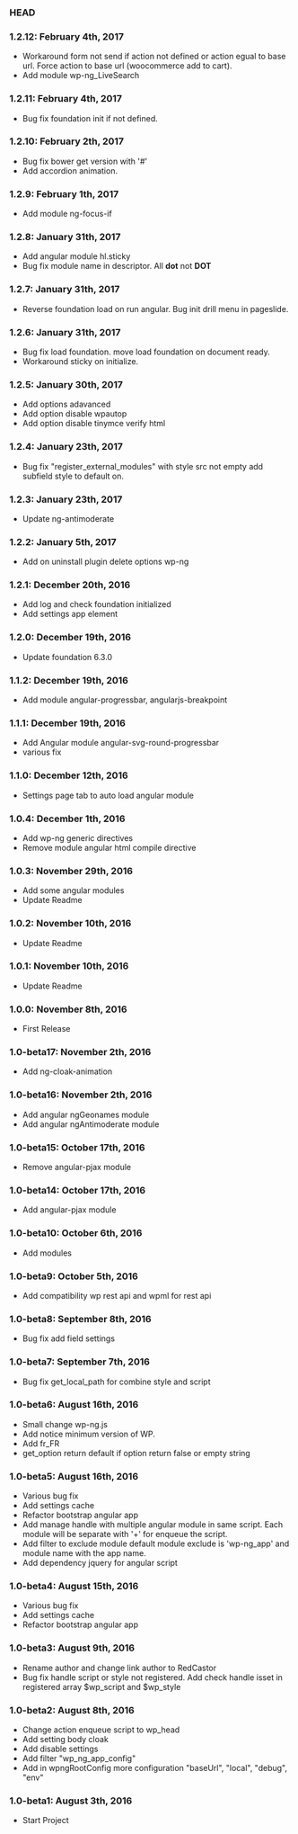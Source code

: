### HEAD


### 1.2.12: February 4th, 2017
* Workaround form not send if action not defined or action egual to base url. Force action to base url (woocommerce add to cart).
* Add module wp-ng_LiveSearch

### 1.2.11: February 4th, 2017
* Bug fix foundation init if not defined.

### 1.2.10: February 2th, 2017
* Bug fix bower get version with '#'
* Add accordion animation.

### 1.2.9: February 1th, 2017
* Add module ng-focus-if

### 1.2.8: January 31th, 2017
* Add angular module hl.sticky
* Bug fix module name in descriptor. All __dot__ not __DOT__

### 1.2.7: January 31th, 2017
* Reverse foundation load on run angular. Bug init drill menu in pageslide.

### 1.2.6: January 31th, 2017
* Bug fix load foundation. move load foundation on document ready.
* Workaround sticky on initialize.

### 1.2.5: January 30th, 2017
* Add options adavanced 
* Add option disable wpautop
* Add option disable tinymce verify html

### 1.2.4: January 23th, 2017
* Bug fix "register_external_modules" with style src not empty add subfield style to default on.

### 1.2.3: January 23th, 2017
* Update ng-antimoderate

### 1.2.2: January 5th, 2017
* Add on uninstall plugin delete options wp-ng

### 1.2.1: December 20th, 2016
* Add log and check foundation initialized
* Add settings app element

### 1.2.0: December 19th, 2016
* Update foundation 6.3.0

### 1.1.2: December 19th, 2016
* Add module angular-progressbar, angularjs-breakpoint

### 1.1.1: December 19th, 2016
* Add Angular module angular-svg-round-progressbar
* various fix

### 1.1.0: December 12th, 2016
* Settings page tab to auto load angular module

### 1.0.4: December 1th, 2016
* Add wp-ng generic directives
* Remove module angular html compile directive

### 1.0.3: November 29th, 2016
* Add some angular modules
* Update Readme

### 1.0.2: November 10th, 2016
* Update Readme

### 1.0.1: November 10th, 2016
* Update Readme

### 1.0.0: November 8th, 2016
* First Release

### 1.0-beta17: November 2th, 2016
* Add ng-cloak-animation

### 1.0-beta16: November 2th, 2016
* Add angular ngGeonames module
* Add angular ngAntimoderate module

### 1.0-beta15: October 17th, 2016
* Remove angular-pjax module

### 1.0-beta14: October 17th, 2016
* Add angular-pjax module

### 1.0-beta10: October 6th, 2016
* Add modules

### 1.0-beta9: October 5th, 2016
* Add compatibility wp rest api and wpml for rest api

### 1.0-beta8: September 8th, 2016
* Bug fix add field settings

### 1.0-beta7: September 7th, 2016
* Bug fix get_local_path for combine style and script

### 1.0-beta6: August 16th, 2016
* Small change wp-ng.js 
* Add notice minimum version of WP. 
* Add fr_FR
* get_option return default if option return false or empty string 

### 1.0-beta5: August 16th, 2016
* Various bug fix
* Add settings cache
* Refactor bootstrap angular app
* Add manage handle with multiple angular module in same script. Each module will be separate with '+' for enqueue the script.
* Add filter to exclude module default module exclude is 'wp-ng_app' and module name with the app name.
* Add dependency jquery for angular script

### 1.0-beta4: August 15th, 2016
* Various bug fix
* Add settings cache
* Refactor bootstrap angular app

### 1.0-beta3: August 9th, 2016
* Rename author and change link author to RedCastor
* Bug fix handle script or style not registered. Add check handle isset in registered array $wp_script and $wp_style 

### 1.0-beta2: August 8th, 2016
* Change action enqueue script to wp_head
* Add setting body cloak
* Add disable settings
* Add filter "wp_ng_app_config"
* Add in wpngRootConfig more configuration "baseUrl", "local", "debug", "env"

### 1.0-beta1: August 3th, 2016
* Start Project
